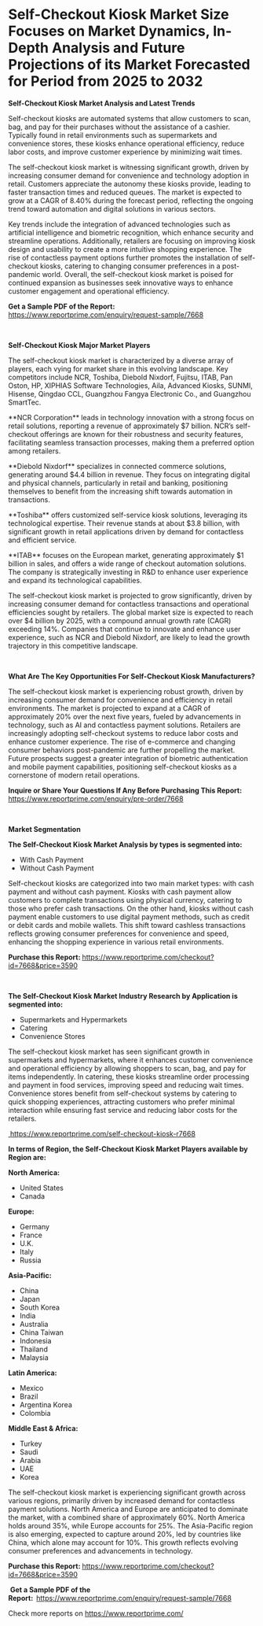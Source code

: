 <p><h1>Self-Checkout Kiosk Market Size Focuses on Market Dynamics, In-Depth Analysis and Future Projections of its Market Forecasted for Period from 2025 to 2032</h1></p><p><strong>Self-Checkout Kiosk Market Analysis and Latest Trends</strong></p>
<p><p>Self-checkout kiosks are automated systems that allow customers to scan, bag, and pay for their purchases without the assistance of a cashier. Typically found in retail environments such as supermarkets and convenience stores, these kiosks enhance operational efficiency, reduce labor costs, and improve customer experience by minimizing wait times.</p><p>The self-checkout kiosk market is witnessing significant growth, driven by increasing consumer demand for convenience and technology adoption in retail. Customers appreciate the autonomy these kiosks provide, leading to faster transaction times and reduced queues. The market is expected to grow at a CAGR of 8.40% during the forecast period, reflecting the ongoing trend toward automation and digital solutions in various sectors.</p><p>Key trends include the integration of advanced technologies such as artificial intelligence and biometric recognition, which enhance security and streamline operations. Additionally, retailers are focusing on improving kiosk design and usability to create a more intuitive shopping experience. The rise of contactless payment options further promotes the installation of self-checkout kiosks, catering to changing consumer preferences in a post-pandemic world. Overall, the self-checkout kiosk market is poised for continued expansion as businesses seek innovative ways to enhance customer engagement and operational efficiency.</p></p>
<p><strong>Get a Sample PDF of the Report:&nbsp;</strong> <a href="https://www.reportprime.com/enquiry/request-sample/7668?utm_campaign=1166&utm_medium=2&utm_source=Github&utm_content=ia&utm_term=19032025&utm_id=self-checkout-kiosk">https://www.reportprime.com/enquiry/request-sample/7668</a></p>
<p>&nbsp;</p>
<p><strong>Self-Checkout Kiosk Major Market Players</strong></p>
<p><p>The self-checkout kiosk market is characterized by a diverse array of players, each vying for market share in this evolving landscape. Key competitors include NCR, Toshiba, Diebold Nixdorf, Fujitsu, ITAB, Pan Oston, HP, XIPHIAS Software Technologies, Aila, Advanced Kiosks, SUNMI, Hisense, Qingdao CCL, Guangzhou Fangya Electronic Co., and Guangzhou SmartTec.</p><p>**NCR Corporation** leads in technology innovation with a strong focus on retail solutions, reporting a revenue of approximately $7 billion. NCR’s self-checkout offerings are known for their robustness and security features, facilitating seamless transaction processes, making them a preferred option among retailers.</p><p>**Diebold Nixdorf** specializes in connected commerce solutions, generating around $4.4 billion in revenue. They focus on integrating digital and physical channels, particularly in retail and banking, positioning themselves to benefit from the increasing shift towards automation in transactions.</p><p>**Toshiba** offers customized self-service kiosk solutions, leveraging its technological expertise. Their revenue stands at about $3.8 billion, with significant growth in retail applications driven by demand for contactless and efficient service.</p><p>**ITAB** focuses on the European market, generating approximately $1 billion in sales, and offers a wide range of checkout automation solutions. The company is strategically investing in R&D to enhance user experience and expand its technological capabilities.</p><p>The self-checkout kiosk market is projected to grow significantly, driven by increasing consumer demand for contactless transactions and operational efficiencies sought by retailers. The global market size is expected to reach over $4 billion by 2025, with a compound annual growth rate (CAGR) exceeding 14%. Companies that continue to innovate and enhance user experience, such as NCR and Diebold Nixdorf, are likely to lead the growth trajectory in this competitive landscape.</p></p>
<p>&nbsp;</p>
<p><strong>What Are The Key Opportunities For Self-Checkout Kiosk Manufacturers?</strong></p>
<p><p>The self-checkout kiosk market is experiencing robust growth, driven by increasing consumer demand for convenience and efficiency in retail environments. The market is projected to expand at a CAGR of approximately 20% over the next five years, fueled by advancements in technology, such as AI and contactless payment solutions. Retailers are increasingly adopting self-checkout systems to reduce labor costs and enhance customer experience. The rise of e-commerce and changing consumer behaviors post-pandemic are further propelling the market. Future prospects suggest a greater integration of biometric authentication and mobile payment capabilities, positioning self-checkout kiosks as a cornerstone of modern retail operations.</p></p>
<p><strong>Inquire or Share Your Questions If Any Before Purchasing This Report:</strong> <a href="https://www.reportprime.com/enquiry/pre-order/7668?utm_campaign=1166&utm_medium=2&utm_source=Github&utm_content=ia&utm_term=19032025&utm_id=self-checkout-kiosk">https://www.reportprime.com/enquiry/pre-order/7668</a></p>
<p>&nbsp;</p>
<p><strong>Market Segmentation</strong></p>
<p><strong>The Self-Checkout Kiosk Market Analysis by types is segmented into:</strong></p>
<p><ul><li>With Cash Payment</li><li>Without Cash Payment</li></ul></p>
<p><p>Self-checkout kiosks are categorized into two main market types: with cash payment and without cash payment. Kiosks with cash payment allow customers to complete transactions using physical currency, catering to those who prefer cash transactions. On the other hand, kiosks without cash payment enable customers to use digital payment methods, such as credit or debit cards and mobile wallets. This shift toward cashless transactions reflects growing consumer preferences for convenience and speed, enhancing the shopping experience in various retail environments.</p></p>
<p><strong>Purchase this Report:&nbsp;</strong><a href="https://www.reportprime.com/checkout?id=7668&price=3590&utm_campaign=1166&utm_medium=2&utm_source=Github&utm_content=ia&utm_term=19032025&utm_id=self-checkout-kiosk">https://www.reportprime.com/checkout?id=7668&price=3590</a></p>
<p>&nbsp;</p>
<p><strong>The Self-Checkout Kiosk Market Industry Research by Application is segmented into:</strong></p>
<p><ul><li>Supermarkets and Hypermarkets</li><li>Catering</li><li>Convenience Stores</li></ul></p>
<p><p>The self-checkout kiosk market has seen significant growth in supermarkets and hypermarkets, where it enhances customer convenience and operational efficiency by allowing shoppers to scan, bag, and pay for items independently. In catering, these kiosks streamline order processing and payment in food services, improving speed and reducing wait times. Convenience stores benefit from self-checkout systems by catering to quick shopping experiences, attracting customers who prefer minimal interaction while ensuring fast service and reducing labor costs for the retailers.</p></p>
<p><a href="https://www.reportprime.com/self-checkout-kiosk-r7668?utm_campaign=1166&utm_medium=2&utm_source=Github&utm_content=ia&utm_term=19032025&utm_id=self-checkout-kiosk">&nbsp;https://www.reportprime.com/self-checkout-kiosk-r7668</a></p>
<p><strong>In terms of Region, the Self-Checkout Kiosk Market Players available by Region are:</strong></p>
<p>
    <p> <strong> North America: </strong>
        <ul>
            <li>United States</li>
            <li>Canada</li>
        </ul>
        </p> 
    <p> <strong> Europe: </strong>
        <ul>
            <li>Germany</li>
            <li>France</li>
            <li>U.K.</li>
            <li>Italy</li>
            <li>Russia</li>
        </ul>
        </p> 
    <p> <strong> Asia-Pacific: </strong>
        <ul>
            <li>China</li>
            <li>Japan</li>
            <li>South Korea</li>
            <li>India</li>
            <li>Australia</li>
            <li>China Taiwan</li>
            <li>Indonesia</li>
            <li>Thailand</li>
            <li>Malaysia</li>
        </ul>
        </p> 
    <p> <strong> Latin America: </strong>
        <ul>
            <li>Mexico</li>
            <li>Brazil</li>
            <li>Argentina Korea</li>
            <li>Colombia</li>
        </ul>
        </p> 
    <p> <strong> Middle East & Africa: </strong>
        <ul>
            <li>Turkey</li>
            <li>Saudi</li>
            <li>Arabia</li>
            <li>UAE</li>
            <li>Korea</li>
        </ul>
    </p>
    </p>
<p><p>The self-checkout kiosk market is experiencing significant growth across various regions, primarily driven by increased demand for contactless payment solutions. North America and Europe are anticipated to dominate the market, with a combined share of approximately 60%. North America holds around 35%, while Europe accounts for 25%. The Asia-Pacific region is also emerging, expected to capture around 20%, led by countries like China, which alone may account for 10%. This growth reflects evolving consumer preferences and advancements in technology.</p></p>
<p><strong>Purchase this Report: </strong><a href="https://www.reportprime.com/checkout?id=7668&price=3590&utm_campaign=1166&utm_medium=2&utm_source=Github&utm_content=ia&utm_term=19032025&utm_id=self-checkout-kiosk">https://www.reportprime.com/checkout?id=7668&price=3590</a></p>
<p>&nbsp;<strong>Get a Sample PDF of the Report:&nbsp;&nbsp;</strong><a href="https://www.reportprime.com/enquiry/request-sample/7668?utm_campaign=1166&utm_medium=2&utm_source=Github&utm_content=ia&utm_term=19032025&utm_id=self-checkout-kiosk">https://www.reportprime.com/enquiry/request-sample/7668</a></p>
<p><strong></strong></p>
<p>Check more reports on <a href="https://www.reportprime.com/?utm_campaign=1166&utm_medium=2&utm_source=Github&utm_content=ia&utm_term=19032025&utm_id=self-checkout-kiosk">https://www.reportprime.com/</a></p>